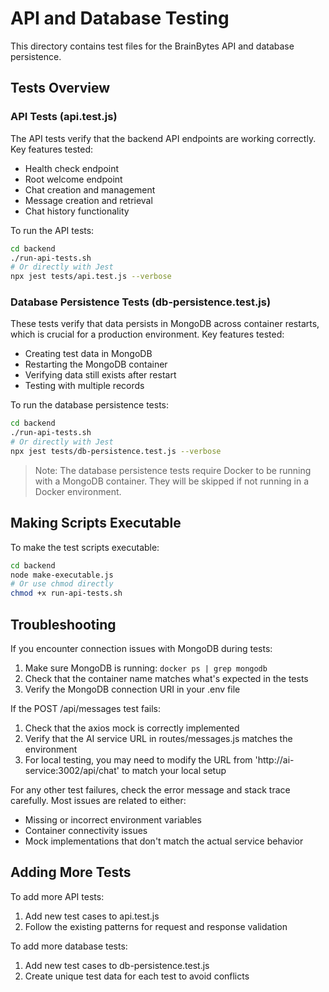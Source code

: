 # API and Database Testing

This directory contains test files for the BrainBytes API and database persistence.

## Tests Overview

### API Tests (api.test.js)

The API tests verify that the backend API endpoints are working correctly. Key features tested:

- Health check endpoint
- Root welcome endpoint
- Chat creation and management
- Message creation and retrieval
- Chat history functionality

To run the API tests:

```bash
cd backend
./run-api-tests.sh
# Or directly with Jest
npx jest tests/api.test.js --verbose
```

### Database Persistence Tests (db-persistence.test.js)

These tests verify that data persists in MongoDB across container restarts, which is crucial for a production environment. Key features tested:

- Creating test data in MongoDB
- Restarting the MongoDB container
- Verifying data still exists after restart
- Testing with multiple records

To run the database persistence tests:

```bash
cd backend
./run-api-tests.sh
# Or directly with Jest
npx jest tests/db-persistence.test.js --verbose
```

> Note: The database persistence tests require Docker to be running with a MongoDB container. They will be skipped if not running in a Docker environment.

## Making Scripts Executable

To make the test scripts executable:

```bash
cd backend
node make-executable.js
# Or use chmod directly
chmod +x run-api-tests.sh
```

## Troubleshooting

If you encounter connection issues with MongoDB during tests:

1. Make sure MongoDB is running: `docker ps | grep mongodb`
2. Check that the container name matches what's expected in the tests
3. Verify the MongoDB connection URI in your .env file

If the POST /api/messages test fails:

1. Check that the axios mock is correctly implemented
2. Verify that the AI service URL in routes/messages.js matches the environment
3. For local testing, you may need to modify the URL from 'http://ai-service:3002/api/chat' to match your local setup

For any other test failures, check the error message and stack trace carefully. Most issues are related to either:
- Missing or incorrect environment variables
- Container connectivity issues
- Mock implementations that don't match the actual service behavior

## Adding More Tests

To add more API tests:
1. Add new test cases to api.test.js
2. Follow the existing patterns for request and response validation

To add more database tests:
1. Add new test cases to db-persistence.test.js
2. Create unique test data for each test to avoid conflicts
